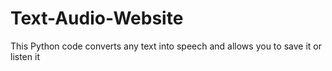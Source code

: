 # Text-Audio-Website
This Python code converts any text into speech and allows you to save it or listen it 
